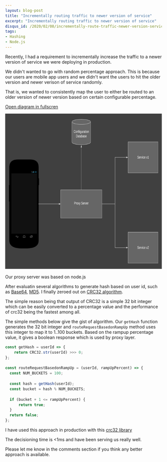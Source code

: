```yaml
---
layout: blog-post
title: "Incrementally routing traffic to newer version of service"
excerpt: "Incrementally routing traffic to newer version of service"
disqus_id: /2020/02/08/incrementally-route-traffic-newer-version-service/
tags:
- Hashing
- Node.js
---
```


Recently, I had a requirement to incrementally increase the traffic to a newer version of service we were deploying in production.

We didn't wanted to go with random percentage approach. This is because our users are mobile app users and we didn't want the users to hit the older version and newer verison of service randomly.

That is, we wanted to consistently map the user to either be routed to an older version of newer version based on certain configurable percentage.

[Open diagram in fullscren](/images/hash.png)

<img src='/images/hash.png' height='500px' width='852px' />

Our proxy server was based on node.js 

After evaluatin several algorithms to generate hash based on user id, such as [Base64](https://en.wikipedia.org/wiki/Base64), [MD5](https://en.wikipedia.org/wiki/MD5). I finally zeroed out on [CRC32 algorithm](https://en.wikipedia.org/wiki/Cyclic_redundancy_check).

The simple reason being that output of CRC32 is a simple 32 bit integer which can be easily converted to a percentage value and the performance of crc32 being the fastest among all.

The simple methods below give the gist of algorithm. Our `getHash` function generates the 32 bit integer and `routeRequestBasedonRampUp` method uses this integer to map it to 1..100 buckets. Based on the rampup percentage value, it gives a boolean response which is used by proxy layer.

```javascript
const getHash = userId => {
    return CRC32.str(userId) >>> 0;
};

const routeRequestBasedonRampUp = (userId, rampUpPercent) => {
  const NUM_BUCKETS = 100;
  
  const hash = getHash(userId);
  const bucket = hash % NUM_BUCKETS;

  if (bucket + 1 <= rampUpPercent) {
      return true;
  }
  return false;
};
```

I have used this approach in production with this [crc32 library](https://www.npmjs.com/package/crc-32)

The decisioning time is <1ms and have been serving us really well.

Please let me know in the comments section if you think any better approach is available.